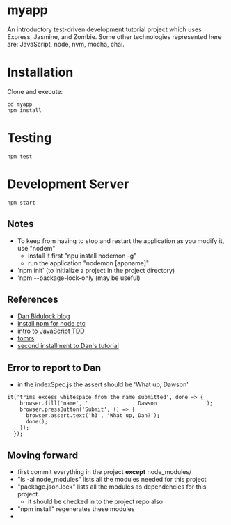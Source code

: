 myapp
=====

An introductory test-driven development tutorial project which uses Express, Jasmine, and Zombie. Some other technologies represented here are: JavaScript, node, nvm, mocha, chai.

# Installation

Clone and execute:

```
cd myapp
npm install
```

# Testing

```
npm test
```

# Development Server

```
npm start
```

## Notes

* To keep from having to stop and restart the application as you modify it, use "nodem"
	* install it first "npu install nodemon -g"
	* run the application "nodemon [appname]" 
* 'npm init' (to initialize a project in the project directory)
* 'npm --package-lock-only (may be useful)

## References

* [Dan Bidulock blog](https://libertyseeds.ca/2020/04/20/How-to-get-started-testing-with-Express-Jasmine-and-Zombie/)
* [install npm for node etc](https://stackoverflow.com/questions/42564775/how-to-use-npm-install-without-sudo)
* [intro to JavaScript TDD](https://jrsinclair.com/articles/2016/gentle-introduction-to-javascript-tdd-intro/)
* [fomrs](https://www.w3schools.com/html/html_forms.asp)
* [second installment to Dan's tutorial](https://whatdandoes.info/2020/05/04/How-to-get-started-testing-with-Express-Jasmine-and-Zombie-PART-DEUX/)

## Error to report to Dan

* in the indexSpec.js the assert should be 'What up, Dawson'
```
it('trims excess whitespace from the name submitted', done => {
    browser.fill('name', '                Dawson               ');
    browser.pressButton('Submit', () => {
      browser.assert.text('h3', 'What up, Dan?');
      done();
    });
  });
```

## Moving forward

* first commit everything in the project **except** node_modules/
* "ls -al node_modules" lists all the modules needed for this project
* "package.json.lock" lists all the modules as dependencies for this project.
  * it should be checked in to the project repo also
* "npm install" regenerates these modules
* 